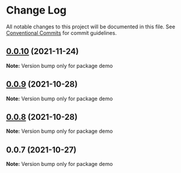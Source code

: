 # Change Log

All notable changes to this project will be documented in this file.
See [Conventional Commits](https://conventionalcommits.org) for commit guidelines.

## [0.0.10](https://github.com/code-cabana/web-components/compare/v0.0.9...v0.0.10) (2021-11-24)

**Note:** Version bump only for package demo





## [0.0.9](https://github.com/code-cabana/web-components/compare/v0.0.8...v0.0.9) (2021-10-28)

**Note:** Version bump only for package demo





## [0.0.8](https://github.com/code-cabana/web-components/compare/v0.0.7...v0.0.8) (2021-10-28)

**Note:** Version bump only for package demo





## 0.0.7 (2021-10-27)

**Note:** Version bump only for package demo
